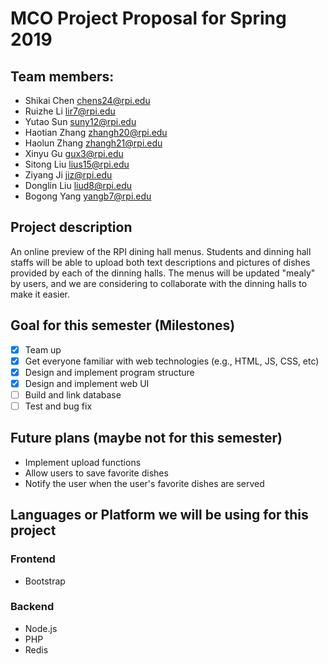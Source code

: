 # MCO Project Proposal for Spring 2019

## Team members:
+ Shikai Chen chens24@rpi.edu
+ Ruizhe Li lir7@rpi.edu
+ Yutao Sun suny12@rpi.edu
+ Haotian Zhang zhangh20@rpi.edu
+ Haolun Zhang zhangh21@rpi.edu
+ Xinyu Gu gux3@rpi.edu
+ Sitong Liu lius15@rpi.edu
+ Ziyang Ji jiz@rpi.edu
+ Donglin Liu liud8@rpi.edu
+ Bogong Yang yangb7@rpi.edu


## Project description
An online preview of the RPI dining hall menus.
Students and dinning hall staffs will be able to upload both text descriptions and pictures of dishes provided by each of the dinning halls.
The menus will be updated "mealy" by users, and we are considering to collaborate with the dinning halls to make it easier.

## Goal for this semester (Milestones)
- [x] Team up
- [x] Get everyone familiar with web technologies (e.g., HTML, JS, CSS, etc)
- [x] Design and implement program structure
- [x] Design and implement web UI
- [ ] Build and link database
- [ ] Test and bug fix

## Future plans (maybe not for this semester)
- Implement upload functions
- Allow users to save favorite dishes
- Notify the user when the user's favorite dishes are served

## Languages or Platform we will be using for this project
### Frontend
+ Bootstrap

### Backend
+ Node.js
+ PHP
+ Redis
